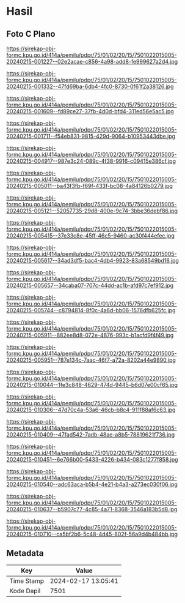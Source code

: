 # Hasil

## Foto C Plano

https://sirekap-obj-formc.kpu.go.id/414a/pemilu/pdpr/75/01/02/20/15/7501022015005-20240215-001227--02e2acae-c856-4a98-add8-fe999627a2d4.jpg

https://sirekap-obj-formc.kpu.go.id/414a/pemilu/pdpr/75/01/02/20/15/7501022015005-20240215-001332--47fd69ba-6db4-4fc0-8730-0f61f2a38126.jpg

https://sirekap-obj-formc.kpu.go.id/414a/pemilu/pdpr/75/01/02/20/15/7501022015005-20240215-001609--fd89ce27-37fb-4d0d-bfd4-311ed56e5ac5.jpg

https://sirekap-obj-formc.kpu.go.id/414a/pemilu/pdpr/75/01/02/20/15/7501022015005-20240215-001711--f54eb831-9815-429d-9064-b10953443dbe.jpg

https://sirekap-obj-formc.kpu.go.id/414a/pemilu/pdpr/75/01/02/20/15/7501022015005-20240215-004917--987e3c24-089c-4f38-9916-c09415e386cf.jpg

https://sirekap-obj-formc.kpu.go.id/414a/pemilu/pdpr/75/01/02/20/15/7501022015005-20240215-005011--ba43f3fb-f69f-433f-bc08-4a84126b0279.jpg

https://sirekap-obj-formc.kpu.go.id/414a/pemilu/pdpr/75/01/02/20/15/7501022015005-20240215-005121--52057735-29d8-400e-9c74-3bbe36debf86.jpg

https://sirekap-obj-formc.kpu.go.id/414a/pemilu/pdpr/75/01/02/20/15/7501022015005-20240215-005415--37e33c8e-45ff-46c5-9460-ac30f444efec.jpg

https://sirekap-obj-formc.kpu.go.id/414a/pemilu/pdpr/75/01/02/20/15/7501022015005-20240215-005617--34ad3df5-bac4-4db4-9923-83a68549bd16.jpg

https://sirekap-obj-formc.kpu.go.id/414a/pemilu/pdpr/75/01/02/20/15/7501022015005-20240215-005657--34caba07-707c-44dd-ac1b-afd97c7ef912.jpg

https://sirekap-obj-formc.kpu.go.id/414a/pemilu/pdpr/75/01/02/20/15/7501022015005-20240215-005744--c8794814-8f0c-4a6d-bb06-1576dfb625fc.jpg

https://sirekap-obj-formc.kpu.go.id/414a/pemilu/pdpr/75/01/02/20/15/7501022015005-20240215-005911--882ee8d8-072e-4876-993c-b1acfd9f4f49.jpg

https://sirekap-obj-formc.kpu.go.id/414a/pemilu/pdpr/75/01/02/20/15/7501022015005-20240215-005951--787e134c-7aac-46f7-a72a-8202a44e9890.jpg

https://sirekap-obj-formc.kpu.go.id/414a/pemilu/pdpr/75/01/02/20/15/7501022015005-20240215-010044--1fe3c848-4629-474d-9445-b6d07e00cf65.jpg

https://sirekap-obj-formc.kpu.go.id/414a/pemilu/pdpr/75/01/02/20/15/7501022015005-20240215-010306--47d70c4a-53a6-46cb-b8c4-911f88af6c63.jpg

https://sirekap-obj-formc.kpu.go.id/414a/pemilu/pdpr/75/01/02/20/15/7501022015005-20240215-010409--47fad542-7adb-48ae-a8b5-78819621f736.jpg

https://sirekap-obj-formc.kpu.go.id/414a/pemilu/pdpr/75/01/02/20/15/7501022015005-20240215-010451--6e766b00-5433-4226-b434-083c1277f858.jpg

https://sirekap-obj-formc.kpu.go.id/414a/pemilu/pdpr/75/01/02/20/15/7501022015005-20240215-010540--adc63aca-b5b4-4e21-b4a3-a273ec030f06.jpg

https://sirekap-obj-formc.kpu.go.id/414a/pemilu/pdpr/75/01/02/20/15/7501022015005-20240215-010637--b5907c77-4c85-4a71-8368-3546a183b5d8.jpg

https://sirekap-obj-formc.kpu.go.id/414a/pemilu/pdpr/75/01/02/20/15/7501022015005-20240215-010710--ca5bf2b6-5c48-4d45-802f-56a9d4b484bb.jpg


## Metadata

| Key        | Value               |
| ---------- | ------------------- |
| Time Stamp | 2024-02-17 13:05:41 |
| Kode Dapil | 7501                |



